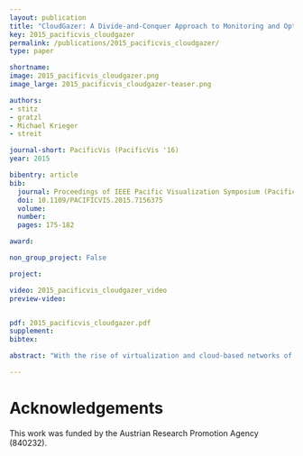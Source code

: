 ```yaml
---
layout: publication
title: "CloudGazer: A Divide-and-Conquer Approach to Monitoring and Optimizing Cloud-Based Networks"
key: 2015_pacificvis_cloudgazer
permalink: /publications/2015_pacificvis_cloudgazer/
type: paper

shortname:
image: 2015_pacificvis_cloudgazer.png
image_large: 2015_pacificvis_cloudgazer-teaser.png

authors:
- stitz
- gratzl
- Michael Krieger
- streit

journal-short: PacificVis (PacificVis '16)
year: 2015

bibentry: article
bib:
  journal: Proceedings of IEEE Pacific Visualization Symposium (PacificVis '15)
  doi: 10.1109/PACIFICVIS.2015.7156375
  volume: 
  number: 
  pages: 175-182

award:

non_group_project: False

project: 

video: 2015_pacificvis_cloudgazer_video
preview-video:


pdf: 2015_pacificvis_cloudgazer.pdf
supplement:
bibtex:

abstract: "With the rise of virtualization and cloud-based networks of vari- ous scales and degrees of complexity, new approaches to managing such infrastructures are required. In these networks, relationships among components can be of arbitrary cardinality (1:1, 1:n, n:m), making it challenging for administrators to investigate which com- ponents influence others. In this paper we present CloudGazer, a scalable visualization system that allows users to monitor and opti- mize cloud-based networks effectively to reduce energy consump- tion and to increase the quality of service. Instead of visualizing the overall network, we split the graph into semantic perspectives that provide a much simpler view of the network. CloudGazer is a multiple coordinated view system that visualizes either static or live status information about the components of a perspective while reintroducing lost inter-perspective relationships on demand using dynamically created inlays. We demonstrate the effectiveness of CloudGazer in two usage scenarios: The first is based on a real- world network of our domain partners where static performance parameters are used to find an optimal design. In the second sce- nario we use the VAST 2013 Challenge dataset to demonstrate how the system can be employed with live streaming data."

---
```


# Acknowledgements
This work was funded by the Austrian Research Promotion Agency (840232).
